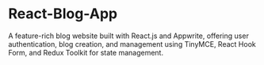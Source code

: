 # React-Blog-App
A feature-rich blog website built with React.js and Appwrite, offering user authentication, blog creation, and management using TinyMCE, React Hook Form, and Redux Toolkit for state management.
